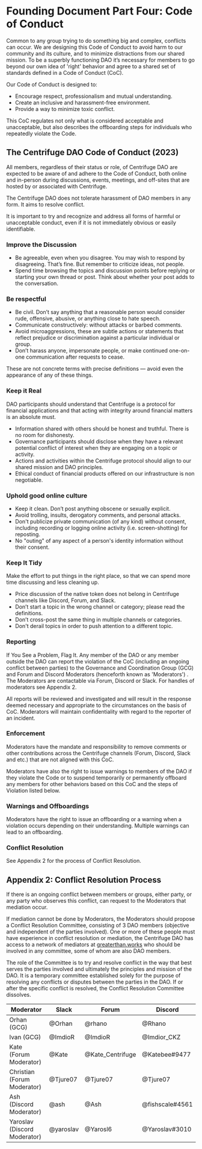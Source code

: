 # Founding Document Part Four: Code of Conduct

Common to any group trying to do something big and complex, conflicts can occur.  We are designing this Code of Conduct to avoid harm to our community and its culture, and to minimize distractions from our shared mission. To be a superbly functioning DAO it’s necessary for members to go beyond our own idea of ​​'right' behavior and agree to a shared set of standards defined in a Code of Conduct (CoC).

Our Code of Conduct is designed to: 
* Encourage respect, professionalism and mutual understanding. 
* Create an inclusive and harassment-free environment. 
* Provide a way to minimize toxic conflict.

This CoC regulates not only what is considered acceptable and unacceptable, but also describes the offboarding steps for individuals who repeatedly violate the Code. 

## The Centrifuge DAO Code of Conduct (2023)

All members, regardless of their status or role, of Centrifuge DAO are expected to be aware of and adhere to the Code of Conduct, both online and in-person during discussions, events, meetings, and off-sites that are hosted by or associated with Centrifuge.

The Centrifuge DAO does not tolerate harassment of DAO members in any form. It aims to resolve conflict. 

It is important to try and recognize and address all forms of harmful or unacceptable conduct, even if it is not immediately obvious or easily identifiable.

### Improve the Discussion
* Be agreeable, even when you disagree. You may wish to respond by disagreeing. That’s fine. But remember to criticize ideas, not people. 
* Spend time browsing the topics and discussion points before replying or starting your own thread or post. Think about whether your post adds to the conversation.

### Be respectful
* Be civil. Don’t say anything that a reasonable person would consider rude, offensive, abusive, or anything close to hate speech.
* Communicate constructively: without attacks or barbed comments.
* Avoid microaggressions, these are subtle actions or statements that reflect prejudice or discrimination against a particular individual or group.
* Don’t harass anyone, impersonate people, or make continued one-on-one communication after requests to cease. 

These are not concrete terms with precise definitions — avoid even the appearance of any of these things.

### Keep it Real
DAO participants should understand that Centrifuge is a protocol for financial applications and that acting with integrity around financial matters is an absolute must.
* Information shared with others should be honest and truthful. There is no room for dishonesty. 
* Governance participants should disclose when they have a relevant potential conflict of interest when they are engaging on a topic or activity. 
* Actions and activities within the Centrifuge protocol should align to our shared mission and DAO principles. 
* Ethical conduct of financial products offered on our infrastructure is non negotiable.  

### Uphold good online culture
* Keep it clean. Don’t post anything obscene or sexually explicit.
* Avoid trolling, insults, derogatory comments, and personal attacks.
* Don't publicize private communication (of any kind) without consent, including recording or logging online activity (i.e. screen-shotting) for reposting.
* No "outing" of any aspect of a person's identity information without their consent.

### Keep It Tidy
Make the effort to put things in the right place, so that we can spend more time discussing and less cleaning up. 
* Price discussion of the native token does not belong in Centrifuge channels like Discord, Forum, and Slack. 
* Don’t start a topic in the wrong channel or category; please read the definitions.
* Don’t cross-post the same thing in multiple channels or categories.
* Don't derail topics in order to push attention to a different topic. 

### Reporting
If You See a Problem, Flag It. Any member of the DAO or any member outside the DAO can report the violation of the CoC (including an ongoing conflict between parties) to the Governance and Coordination Group (GCG) and Forum and Discord Moderators (henceforth known as 'Moderators') . The Moderators are contactable via Forum, Discord or Slack. For handles of moderators see Appendix 2. 

All reports will be reviewed and investigated and will result in the response deemed necessary and appropriate to the circumstances on the basis of CoC. Moderators will maintain confidentiality with regard to the reporter of an incident.

### Enforcement 
Moderators have the mandate and responsibility to remove comments or other contributions across the Centrifuge channels (Forum, Discord, Slack and etc.) that are not aligned with this CoC. 

Moderators have also the right to issue warnings to members of the DAO if they violate the Code or to suspend temporarily or permanently offboard any members for other behaviors based on this CoC and the steps of Violation listed below.

### Warnings and Offboardings
Moderators have the right to issue an offboarding or a warning when a violation occurs depending on their understanding. Multiple warnings can lead to an offboarding.

### Conflict Resolution
See Appendix 2 for the process of Conflict Resolution.

## Appendix 2: Conflict Resolution Process
If there is an ongoing conflict between members or groups, either party, or any party who observes this conflict, can request to the Moderators that mediation occur. 

If mediation cannot be done by Moderators, the Moderators should propose a Conflict Resolution Committee, consisting of 3 DAO members (objective and independent of the parties involved). One or more of these people must have experience in conflict resolution or mediation, the Centrifuge DAO has access to a network of mediators at [greaterthan.works](https://www.greaterthan.works/) who should be involved in any committee, some of whom are also DAO members.

The role of the Committee is to try and resolve conflict in the way that best serves the parties involved and ultimately the principles and mission of the DAO.  It is a temporary committee established solely for the purpose of resolving any conflicts or disputes between the parties in the DAO. If or after the specific conflict is resolved, the Conflict Resolution Committee dissolves.

|Moderator|Slack|Forum|Discord|
| --- | --- | --- | --- |
|Orhan (GCG)|@Orhan|@rhano|@Rhano | CFG#6808|
|Ivan (GCG)|@ImdioR|@ImdioR|@Imdior_CKZ | CFG#8610|
|Kate (Forum Moderator)|@Kate|@Kate_Centrifuge|@Katebee#9477 |
|Christian (Forum Moderator)|@Tjure07|@Tjure07|@Tjure07 | CFG#4308|
|Ash (Discord Moderator)|@ash|@Ash|@fishscale#4561|
|Yaroslav (Discord Moderator)|@yaroslav|@Yarosl6|@Yaroslav#3010|


